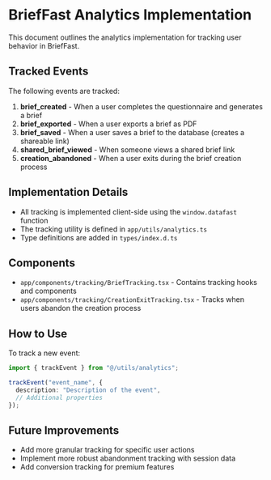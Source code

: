 # BriefFast Analytics Implementation

This document outlines the analytics implementation for tracking user behavior in BriefFast.

## Tracked Events

The following events are tracked:

1. **brief_created** - When a user completes the questionnaire and generates a brief
2. **brief_exported** - When a user exports a brief as PDF
3. **brief_saved** - When a user saves a brief to the database (creates a shareable link)
4. **shared_brief_viewed** - When someone views a shared brief link
5. **creation_abandoned** - When a user exits during the brief creation process

## Implementation Details

- All tracking is implemented client-side using the `window.datafast` function
- The tracking utility is defined in `app/utils/analytics.ts`
- Type definitions are added in `types/index.d.ts`

## Components

- `app/components/tracking/BriefTracking.tsx` - Contains tracking hooks and components
- `app/components/tracking/CreationExitTracking.tsx` - Tracks when users abandon the creation process

## How to Use

To track a new event:

```typescript
import { trackEvent } from "@/utils/analytics";

trackEvent("event_name", {
  description: "Description of the event",
  // Additional properties
});
```

## Future Improvements

- Add more granular tracking for specific user actions
- Implement more robust abandonment tracking with session data
- Add conversion tracking for premium features
